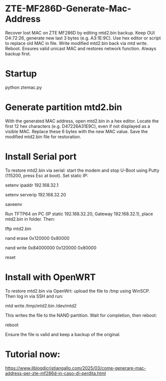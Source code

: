 # ZTE-MF286D-Generate-Mac-Address
Recover lost MAC on ZTE MF286D by editing mtd2.bin backup. Keep OUI D4:72:26, generate new last 3 bytes (e.g. A3:1E:9C). Use hex editor or script to replace old MAC in file. Write modified mtd2.bin back via mtd write. Reboot. Ensures valid unicast MAC and restores network function. Always backup first.

# Startup

python ztemac.py

# Generate partition mtd2.bin
With the generated MAC address, open mtd2.bin in a hex editor. Locate the first 12 hex characters (e.g. D47226A31E9C), even if not displayed as a visible MAC. Replace these 6 bytes with the new MAC value. Save the modified mtd2.bin file for restoration.

# Install Serial port
To restore mtd2.bin via serial: start the modem and stop U-Boot using Putty (115200, press Esc at boot). Set static IP:

setenv ipaddr 192.168.32.1

setenv serverip 192.168.32.20

saveenv

Run TFTP64 on PC (IP static 192.168.32.20, Gateway 192.168.32.1), place mtd2.bin in folder. Then:

tftp mtd2.bin

nand erase 0x120000 0x80000

nand write 0x84000000 0x120000 0x80000

reset

# Install with OpenWRT

To restore mtd2.bin via OpenWrt: upload the file to /tmp using WinSCP. Then log in via SSH and run:

mtd write /tmp/mtd2.bin /dev/mtd2

This writes the file to the NAND partition. Wait for completion, then reboot:

reboot

Ensure the file is valid and keep a backup of the original.

# Tutorial now:
https://www.ilblogdicristiangallo.com/2025/03/come-generare-mac-address-per-zte-mf286d-in-caso-di-perdita.html

